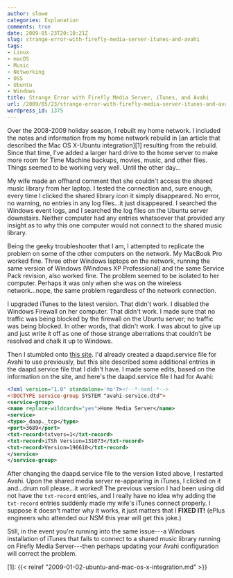 ```yaml
---
author: slowe
categories: Explanation
comments: true
date: 2009-05-23T20:10:21Z
slug: strange-error-with-firefly-media-server-itunes-and-avahi
tags:
- Linux
- macOS
- Music
- Networking
- OSS
- Ubuntu
- Windows
title: Strange Error with Firefly Media Server, iTunes, and Avahi
url: /2009/05/23/strange-error-with-firefly-media-server-itunes-and-avahi/
wordpress_id: 1375
---
```


Over the 2008-2009 holiday season, I rebuilt my home network. I included the notes and information from my home network rebuild in [an article that described the Mac OS X-Ubuntu integration][1] resulting from the rebuild. Since that time, I've added a larger hard drive to the home server to make more room for Time Machine backups, movies, music, and other files. Things seemed to be working very well. Until the other day...

My wife made an offhand comment that she couldn't access the shared music library from her laptop. I tested the connection and, sure enough, every time I clicked the shared library icon it simply disappeared. No error, no warning, no entries in any log files...it just disappeared. I searched the Windows event logs, and I searched the log files on the Ubuntu server downstairs. Neither computer had any entries whatsoever that provided any insight as to why this one computer would not connect to the shared music library.

Being the geeky troubleshooter that I am, I attempted to replicate the problem on some of the other computers on the network. My MacBook Pro worked fine. Three other Windows laptops on the network, running the same version of Windows (Windows XP Professional) and the same Service Pack revision, also worked fine. The problem seemed to be isolated to her computer. Perhaps it was only when she was on the wireless network...nope, the same problem regardless of the network connection.

I upgraded iTunes to the latest version. That didn't work. I disabled the Windows Firewall on her computer. That didn't work. I made sure that no traffic was being blocked by the firewall on the Ubuntu server; no traffic was being blocked. In other words, that didn't work. I was about to give up and just write it off as one of those strange aberrations that couldn't be resolved and chalk it up to Windows.

Then I stumbled onto [this site](http://www.vleeuwen.net/2009/05/setup-firefly-to-serve-itunes). I'd already created a daapd.service file for Avahi to use previously, but this site described some additional entries in the daapd.service file that I didn't have. I made some edits, based on the information on the site, and here's the daapd.service file I had for Avahi:

```xml
<?xml version="1.0" standalone='no'?><!--*-nxml-*-->  
<!DOCTYPE service-group SYSTEM "avahi-service.dtd">  
<service-group>  
<name replace-wildcards="yes">Home Media Server</name>  
<service>  
<type>_daap._tcp</type>  
<port>3689</port>  
<txt-record>txtvers=1</txt-record>  
<txt-record>iTSh Version=131073</txt-record>  
<txt-record>Version=196610</txt-record>  
</service>  
</service-group>
```

After changing the daapd.service file to the version listed above, I restarted Avahi. Upon the shared media server re-appearing in iTunes, I clicked on it and...drum roll please...it worked! The previous version I had been using did not have the `txt-record` entries, and I really have no idea why adding the `txt-record` entries suddenly made my wife's iTunes connect properly. I suppose it doesn't matter why it works, it just matters that I **FIXED IT!** (ePlus engineers who attended our NSM this year will get this joke.)

Still, in the event you're running into the same issue---a Windows installation of iTunes that fails to connect to a shared music library running on Firefly Media Server---then perhaps updating your Avahi configuration will correct the problem.

[1]: {{< relref "2009-01-02-ubuntu-and-mac-os-x-integration.md" >}}
